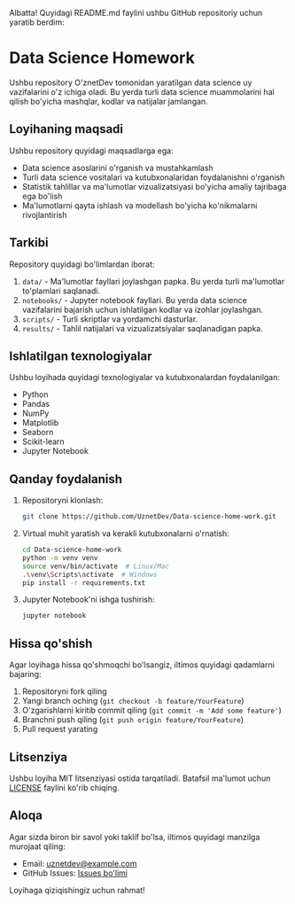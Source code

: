 Albatta! Quyidagi README.md faylini ushbu GitHub repositoriy uchun yaratib berdim:


# Data Science Homework

Ushbu repository O'znetDev tomonidan yaratilgan data science uy vazifalarini o'z ichiga oladi. Bu yerda turli data science muammolarini hal qilish bo'yicha mashqlar, kodlar va natijalar jamlangan.

## Loyihaning maqsadi

Ushbu repository quyidagi maqsadlarga ega:
- Data science asoslarini o'rganish va mustahkamlash
- Turli data science vositalari va kutubxonalaridan foydalanishni o'rganish
- Statistik tahlillar va ma'lumotlar vizualizatsiyasi bo'yicha amaliy tajribaga ega bo'lish
- Ma'lumotlarni qayta ishlash va modellash bo'yicha ko'nikmalarni rivojlantirish

## Tarkibi

Repository quyidagi bo'limlardan iborat:
1. `data/` - Ma'lumotlar fayllari joylashgan papka. Bu yerda turli ma'lumotlar to'plamlari saqlanadi.
2. `notebooks/` - Jupyter notebook fayllari. Bu yerda data science vazifalarini bajarish uchun ishlatilgan kodlar va izohlar joylashgan.
3. `scripts/` - Turli skriptlar va yordamchi dasturlar.
4. `results/` - Tahlil natijalari va vizualizatsiyalar saqlanadigan papka.

## Ishlatilgan texnologiyalar

Ushbu loyihada quyidagi texnologiyalar va kutubxonalardan foydalanilgan:
- Python
- Pandas
- NumPy
- Matplotlib
- Seaborn
- Scikit-learn
- Jupyter Notebook

## Qanday foydalanish

1. Repositoryni klonlash:
   ```bash
   git clone https://github.com/UznetDev/Data-science-home-work.git
   ```
2. Virtual muhit yaratish va kerakli kutubxonalarni o'rnatish:
   ```bash
   cd Data-science-home-work
   python -m venv venv
   source venv/bin/activate  # Linux/Mac
   .\venv\Scripts\activate  # Windows
   pip install -r requirements.txt
   ```
3. Jupyter Notebook'ni ishga tushirish:
   ```bash
   jupyter notebook
   ```

## Hissa qo'shish

Agar loyihaga hissa qo'shmoqchi bo'lsangiz, iltimos quyidagi qadamlarni bajaring:
1. Repositoryni fork qiling
2. Yangi branch oching (`git checkout -b feature/YourFeature`)
3. O'zgarishlarni kiritib commit qiling (`git commit -m 'Add some feature'`)
4. Branchni push qiling (`git push origin feature/YourFeature`)
5. Pull request yarating

## Litsenziya

Ushbu loyiha MIT litsenziyasi ostida tarqatiladi. Batafsil ma'lumot uchun [LICENSE](LICENSE) faylini ko'rib chiqing.


## Aloqa

Agar sizda biron bir savol yoki taklif bo'lsa, iltimos quyidagi manzilga murojaat qiling:
- Email: uznetdev@example.com
- GitHub Issues: [Issues bo'limi](https://github.com/UznetDev/Data-science-home-work/issues)

Loyihaga qiziqishingiz uchun rahmat!
